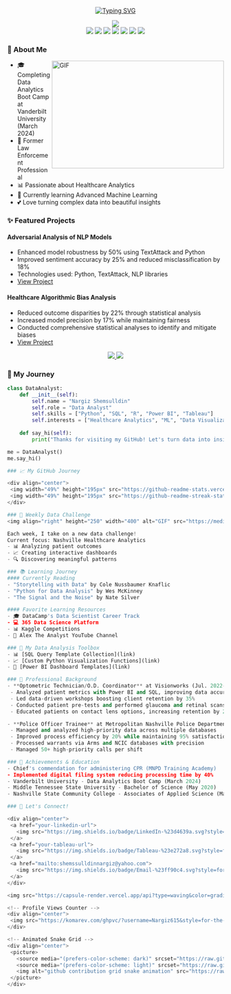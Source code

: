 <div align="center">

[![Typing SVG](https://readme-typing-svg.demolab.com?font=Montserrat&weight=600&size=40&pause=1000&color=FF69B4&center=true&vCenter=true&random=false&width=600&height=100&lines=Hi%2C+I'm+Nargiz!+%F0%9F%8C%B8;Data+Analyst+%F0%9F%93%8A;Healthcare+Enthusiast+%F0%9F%92%97;Problem+Solver+%E2%9C%A8)](https://git.io/typing-svg)

<img src="https://capsule-render.vercel.app/api?type=waving&color=gradient&customColorList=6,12,19,20,27&height=200&section=header&text=Welcome%20to%20my%20Profile!&fontSize=60&fontColor=fff&animation=fadeIn&fontAlignY=30&desc=Former%20Law%20Enforcement%20Professional%20turned%20Data%20Enthusiast&descAlignY=50&descAlign=57"/>

</div>

<div align="center">
  <img src="https://img.shields.io/badge/Python-%23c6538c.svg?style=for-the-badge&logo=python&logoColor=white"/>
  <img src="https://img.shields.io/badge/SQL-%23d4639a.svg?style=for-the-badge&logo=postgresql&logoColor=white"/>
  <img src="https://img.shields.io/badge/R-%23e272a8.svg?style=for-the-badge&logo=r&logoColor=white"/>
  <img src="https://img.shields.io/badge/Power_BI-%23f081b6.svg?style=for-the-badge&logo=powerbi&logoColor=white"/>
  <img src="https://img.shields.io/badge/Tableau-%23ff90c4.svg?style=for-the-badge&logo=tableau&logoColor=white"/>
  <img src="https://img.shields.io/badge/Excel-%23ff90c4.svg?style=for-the-badge&logo=microsoft-excel&logoColor=white"/>
  <img src="https://img.shields.io/badge/Looker-%23ff90c4.svg?style=for-the-badge&logo=looker&logoColor=white"/>
</div>

### 🌸 About Me 
<img align="right" height="250" width="400" alt="GIF" src="https://media.giphy.com/media/L1R1tvI9svkIWwpVYr/giphy.gif"/>

- 🎓 Completing Data Analytics Boot Camp at Vanderbilt University (March 2024)
- 💼 Former Law Enforcement Professional
- 📊 Passionate about Healthcare Analytics
- 🌱 Currently learning Advanced Machine Learning
- 💕 Love turning complex data into beautiful insights

### ✨ Featured Projects

#### Adversarial Analysis of NLP Models
- Enhanced model robustness by 50% using TextAttack and Python
- Improved sentiment accuracy by 25% and reduced misclassification by 18%
- Technologies used: Python, TextAttack, NLP libraries
- [View Project](https://github.com/Hi-Im-Mo/machine-learning-adversarial-attacks)

#### Healthcare Algorithmic Bias Analysis
- Reduced outcome disparities by 22% through statistical analysis
- Increased model precision by 17% while maintaining fairness
- Conducted comprehensive statistical analyses to identify and mitigate biases
- [View Project](https://github.com/Nargiz615/Healthcare-Bias)

<div align="center">
<a href="https://github.com/Nargiz615?tab=repositories">
  <img src="https://github-readme-stats.vercel.app/api/pin/?username=Nargiz615&repo=YourRepoName&theme=material-palenight" />
</a>
<a href="https://github.com/Nargiz615?tab=repositories">
  <img src="https://github-readme-stats.vercel.app/api/pin/?username=Nargiz615&repo=YourRepoName2&theme=material-palenight" />
</a>
</div>

### 🌺 My Journey

```python
class DataAnalyst:
    def __init__(self):
        self.name = "Nargiz Shemsulldin"
        self.role = "Data Analyst"
        self.skills = ["Python", "SQL", "R", "Power BI", "Tableau"]
        self.interests = ["Healthcare Analytics", "ML", "Data Visualization"]
        
    def say_hi(self):
        print("Thanks for visiting my GitHub! Let's turn data into insights together! ✨")

me = DataAnalyst()
me.say_hi()

### 📈 My GitHub Journey

<div align="center">
 <img width="49%" height="195px" src="https://github-readme-stats.vercel.app/api?username=Nargiz615&show_icons=true&theme=material-palenight" alt="Nargiz's github stats" /> 
 <img width="49%" height="195px" src="https://github-readme-streak-stats.herokuapp.com/?user=Nargiz615&theme=material-palenight" alt="Nargiz's github stats" />
</div>

### 🎀 Weekly Data Challenge
<img align="right" height="250" width="400" alt="GIF" src="https://media.giphy.com/media/3oKIPEqDGUULpEU0aQ/giphy.gif"/>

Each week, I take on a new data challenge! 
Current focus: Nashville Healthcare Analytics
- 📊 Analyzing patient outcomes
- 📈 Creating interactive dashboards
- 🔍 Discovering meaningful patterns

### 📚 Learning Journey
#### Currently Reading
- "Storytelling with Data" by Cole Nussbaumer Knaflic
- "Python for Data Analysis" by Wes McKinney
- "The Signal and the Noise" by Nate Silver

#### Favorite Learning Resources
- 🎓 DataCamp's Data Scientist Career Track
- 💻 365 Data Science Platform
- 📊 Kaggle Competitions
- 🎥 Alex The Analyst YouTube Channel

### 🧰 My Data Analysis Toolbox
- 📊 [SQL Query Template Collection](link)
- 📈 [Custom Python Visualization Functions](link)
- 📱 [Power BI Dashboard Templates](link)

### 💼 Professional Background
- **Optometric Technician/O.D. Coordinator** at Visionworks (Jul. 2022- Present)
 - Analyzed patient metrics with Power BI and SQL, improving data accuracy by 20%
 - Led data-driven workshops boosting client retention by 35%
 - Conducted patient pre-tests and performed glaucoma and retinal scans for 500+ patients monthly
 - Educated patients on contact lens options, increasing retention by 22%

- **Police Officer Trainee** at Metropolitan Nashville Police Department (Jun. 2020- Jul. 2022)
 - Managed and analyzed high-priority data across multiple databases
 - Improved process efficiency by 20% while maintaining 95% satisfaction rate
 - Processed warrants via Arms and NCIC databases with precision
 - Managed 50+ high-priority calls per shift

### 🌟 Achievements & Education
- Chief's commendation for administering CPR (MNPD Training Academy)
- Implemented digital filing system reducing processing time by 40%
- Vanderbilt University - Data Analytics Boot Camp (March 2024)
- Middle Tennessee State University - Bachelor of Science (May 2020)
- Nashville State Community College - Associates of Applied Science (May 2018)

### 💝 Let's Connect!

<div align="center">
 <a href="your-linkedin-url">
   <img src="https://img.shields.io/badge/LinkedIn-%23d4639a.svg?style=for-the-badge&logo=linkedin&logoColor=white"/>
 </a>
 <a href="your-tableau-url">
   <img src="https://img.shields.io/badge/Tableau-%23e272a8.svg?style=for-the-badge&logo=tableau&logoColor=white"/>
 </a>
 <a href="mailto:shemssulldinnargiz@yahoo.com">
   <img src="https://img.shields.io/badge/Email-%23ff90c4.svg?style=for-the-badge&logo=gmail&logoColor=white"/>
 </a>
</div>

<img src="https://capsule-render.vercel.app/api?type=waving&color=gradient&customColorList=6,12,19,20,27&height=100&section=footer"/>

<!-- Profile Views Counter -->
<div align="center">
 <img src="https://komarev.com/ghpvc/?username=Nargiz615&style=for-the-badge&color=ff69b4"/>
</div>

<!-- Animated Snake Grid -->
<div align="center">
 <picture>
   <source media="(prefers-color-scheme: dark)" srcset="https://raw.githubusercontent.com/Nargiz615/Nargiz615/output/github-contribution-grid-snake-dark.svg">
   <source media="(prefers-color-scheme: light)" srcset="https://raw.githubusercontent.com/Nargiz615/Nargiz615/output/github-contribution-grid-snake.svg">
   <img alt="github contribution grid snake animation" src="https://raw.githubusercontent.com/Nargiz615/Nargiz615/output/github-contribution-grid-snake.svg">
 </picture>
</div>
